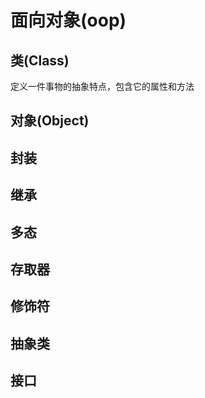 # 面向对象(oop)
## 类(Class)
定义一件事物的抽象特点，包含它的属性和方法
## 对象(Object)
## 封装
## 继承
## 多态
## 存取器
## 修饰符
## 抽象类
## 接口